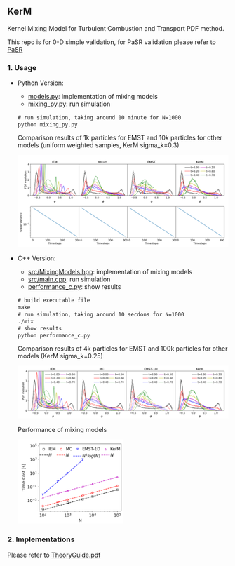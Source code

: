 ## KerM

Kernel Mixing Model for Turbulent Combustion and Transport PDF method.

This repo is for 0-D simple validation, for PaSR validation please refer to [PaSR](https://github.com/SuXY15/PaSR)

### 1. Usage

+ Python Version:
  + [models.py](models.py): implementation of mixing models
  + [mixing_py.py](mixing_py.py): run simulation

  ```shell
  # run simulation, taking around 10 minute for N=1000
  python mixing_py.py
  ```

  Comparison results of 1k particles for EMST and 10k particles for other models (uniform weighted samples, KerM sigma_k=0.3)
  
  ![](figs/py_PoF_1996_Fig9b_comparison_uniform_1000&10000.png)

+ C++ Version:
  + [src/MixingModels.hpp](src/MixingModels.hpp): implementation of mixing models
  + [src/main.cpp](src/main.cpp): run simulation
  + [performance_c.py](performance_c.py): show results

  ```shell
  # build executable file
  make 
  # run simulation, taking around 10 secdons for N=1000
  ./mix
  # show results
  python performance_c.py
  ```

  Comparison results of 4k particles for EMST and 100k particles for other models (KerM sigma_k=0.25)

  ![](figs/c++_PoF_1996_Fig9b_comparison_4000&100000.png)
  
  Performance of mixing models
  
  <img src="figs/c++_PoF_1996_Fig9b_performance.png" alt="c++_PoF_1996_Fig9b_performance" style="width:50%;" />
  
  

### 2. Implementations

Please refer to [TheoryGuide.pdf](TheoryGuide.pdf)

